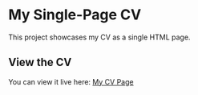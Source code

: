 # My Single-Page CV

This project showcases my CV as a single HTML page.

## View the CV

You can view it live here: [My CV Page](https://github.com/tobicodesometimes/single_page_CV_file/blob/main/index.html)
